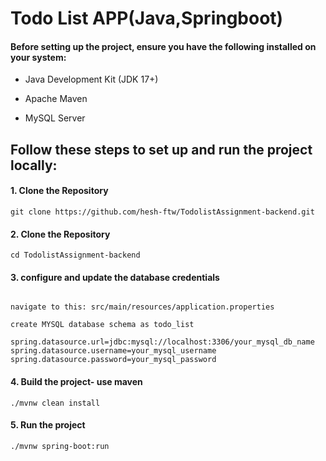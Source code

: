 
# Todo List APP(Java,Springboot)





#### Before setting up the project, ensure you have the following installed on your system:

- Java Development Kit (JDK 17+) 

- Apache Maven

- MySQL Server


 



## Follow these steps to set up and run the project locally:

#### 1. Clone the Repository

```http
git clone https://github.com/hesh-ftw/TodolistAssignment-backend.git
```

#### 2. Clone the Repository

```http
cd TodolistAssignment-backend

```

#### 3. configure and update the database credentials

```http

navigate to this: src/main/resources/application.properties

create MYSQL database schema as todo_list

spring.datasource.url=jdbc:mysql://localhost:3306/your_mysql_db_name
spring.datasource.username=your_mysql_username
spring.datasource.password=your_mysql_password

```

#### 4. Build the project- use maven

```http
./mvnw clean install

```

#### 5. Run the project

```http
./mvnw spring-boot:run

```


